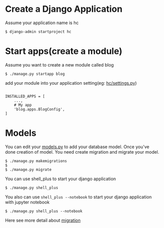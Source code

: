 # Create a Django Application

Assume your application name is hc

```shell
$ django-admin startproject hc 
```

# Start apps(create a module)
 
Assume you want to create a new module called blog
 
```shell
$ ./manage.py startapp blog
```

add your module into your application setting(eg: [hc/settings.py](hc/settings.py))

```python3

INSTALLED_APPS = [
    ...,
    # My app
    'blog.apps.BlogConfig',
]
```

# Models

You can edit your [models.py](blog/models.py) to add your database model. Once you've done creation of model. You need create migration and migrate your model.

```shell
$ ./manage.py makemigrations
$
$ ./manage.py migrate
```

You can use shell_plus to start your django application
```shell
$ ./manage.py shell_plus
```

You also can use ```shell_plus --notebook``` to start your django application with jupyter notebook
```shell
$ ./manage.py shell_plus --notebook 
```

Here see more detail about [migration](https://docs.djangoproject.com/en/2.1/topics/migrations/)

